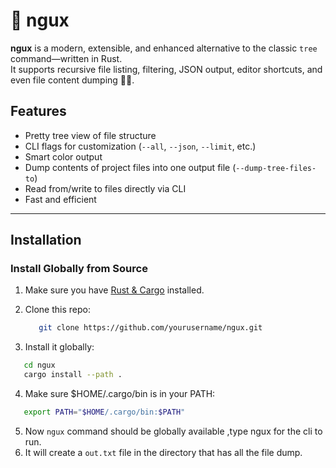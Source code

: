 # 🌳 ngux

**ngux** is a modern, extensible, and enhanced alternative to the classic `tree` command—written in Rust.  
It supports recursive file listing, filtering, JSON output, editor shortcuts, and even file content dumping 📁📄.

##  Features

-  Pretty tree view of file structure
-  CLI flags for customization (`--all`, `--json`, `--limit`, etc.)
-  Smart color output
-  Dump contents of project files into one output file (`--dump-tree-files-to`)
-  Read from/write to files directly via CLI
-  Fast and efficient 

---

##  Installation

###  Install Globally from Source

1. Make sure you have [Rust & Cargo](https://rustup.rs/) installed.

2. Clone this repo:
   ```bash
      git clone https://github.com/yourusername/ngux.git
   ```
3. Install it globally:

  ```bash
     cd ngux
     cargo install --path .
  ```
4. Make sure $HOME/.cargo/bin is in your PATH:

  ```bash
     export PATH="$HOME/.cargo/bin:$PATH"
  ```
5. Now `ngux` command should be globally available ,type ngux for the cli to run.
6. It will create a `out.txt` file in the directory that has all the file dump.

